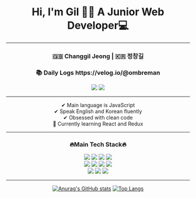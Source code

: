 <h1 align="center">Hi, I'm Gil 👋🏻 A Junior Web Developer💻</h1>

---
<div align="center">
<h3> 🇬🇧 Changgil Jeong | 🇰🇷 정창길</h3>
<h3> 📚 Daily Logs https://velog.io/@ombreman</h3>
<a href="mailto:ombreman21@gmail.com">
    <img src="https://img.shields.io/badge/ombreman21@gmail.com-D14836?style=for-the-badge&logo=gmail&logoColor=white&link=mailto:ombreman21@gmail.com"/></a> <a href="https://www.linkedin.com/in/changgil-jeong-b30143172/"><img src="https://img.shields.io/badge/-Changgil_Jeong-blue?style=for-the-badge&logo=Linkedin&logoColor=white&link=https://www.linkedin.com/in/changgil-jeong-b30143172/"/></a>
</div>

---
<p align="center">
✔ Main language is JavaScript <br>
✔ Speak English and Korean fluently <br>
✔ Obsessed with clean code <br>
🚨 Currently learning React and Redux <br>
</p>


---
<h3 align="center">🔥Main Tech Stack🔥</h3>

<div align="center"><img src="https://img.shields.io/badge/HTML5-E34F26?style=for-the-badge&logo=html5&logoColor=white"/> <img src="https://img.shields.io/badge/CSS3-1572B6?style=for-the-badge&logo=css3&logoColor=white"/> <img src="https://img.shields.io/badge/JavaScript-323330?style=for-the-badge&logo=javascript&logoColor=F7DF1E"/> <img src="https://img.shields.io/badge/TypeScript-007ACC?style=for-the-badge&logo=typescript&logoColor=white"/>
<br><img src="https://img.shields.io/badge/-React.Js-61DAFB?logo=react&logoColor=white&style=for-the-badge"/> <img src="https://img.shields.io/badge/Redux-593D88?style=for-the-badge&logo=redux&logoColor=white"/> <img src="https://img.shields.io/badge/Node.js-339933?style=for-the-badge&logo=nodedotjs&logoColor=white"/> <img src="https://img.shields.io/badge/Express.js-000000?style=for-the-badge&logo=express&logoColor=white"/>
<br><img src="https://img.shields.io/badge/MongoDB-4EA94B?style=for-the-badge&logo=mongodb&logoColor=white"/> <img src="https://img.shields.io/badge/MySQL-00000F?style=for-the-badge&logo=mysql&logoColor=white"/>
<img src="https://img.shields.io/badge/prisma-1B222D?style=for-the-badge&logo=prisma&logoColor=white"/>
    
---
[![Anurag's GitHub stats](https://github-readme-stats.vercel.app/api?username=ombreman&theme=react&hide=prs&count_private=true&show_icons=true&)](https://github.com/ombreman/github-readme-stats)  [![Top Langs](https://github-readme-stats.vercel.app/api/top-langs/?username=ombreman&layout=compact&hide=Shell,Batchifile,PowerShell&langs_count=6&theme=react)](https://github.com/ombreman/github-readme-stats)
